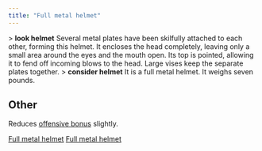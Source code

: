 ```yaml
---
title: "Full metal helmet"
---
```


\> **look helmet**
Several metal plates have been skilfully attached to each other,
forming
this helmet. It encloses the head completely, leaving only a small
area
around the eyes and the mouth open. Its top is pointed, allowing it to
fend
off incoming blows to the head. Large vises keep the separate plates
together.
\> **consider helmet**
It is a full metal helmet.
It weighs seven pounds.

## Other

Reduces [offensive bonus](offensive_bonus "wikilink") slightly.

[Full metal helmet](Category:_Metal_equipment "wikilink") [Full metal
helmet](Category:_Head_items "wikilink")